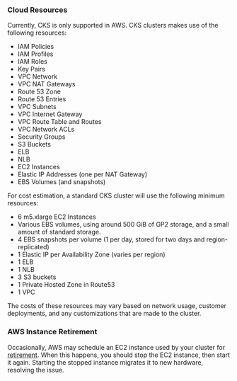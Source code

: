 ### Cloud Resources
Currently, CKS is only supported in AWS. CKS clusters makes use of the following resources:

- IAM Policies
- IAM Profiles
- IAM Roles
- Key Pairs
- VPC Network
- VPC NAT Gateways
- Route 53 Zone
- Route 53 Entries
- VPC Subnets
- VPC Internet Gateway
- VPC Route Table and Routes
- VPC Network ACLs
- Security Groups
- S3 Buckets
- ELB
- NLB
- EC2 Instances
- Elastic IP Addresses (one per NAT Gateway)
- EBS Volumes (and snapshots)

For cost estimation, a standard CKS cluster will use the following minimum resources:

- 6 m5.xlarge EC2 Instances
- Various EBS volumes, using around 500 GiB of GP2 storage, and a small amount of standard storage.
- 4 EBS snapshots per volume (1 per day, stored for two days and region-replicated)
- 1 Elastic IP per Availability Zone (varies per region)
- 1 ELB
- 1 NLB
- 3 S3 buckets
- 1 Private Hosted Zone in Route53
- 1 VPC

The costs of these resources may vary based on network usage, customer deployments, and any customizations that are made to the cluster.

### AWS Instance Retirement
Occasionally, AWS may schedule an EC2 instance used by your cluster for [retirement](https://docs.aws.amazon.com/AWSEC2/latest/UserGuide/instance-retirement.html). When this happens, you should stop the EC2 instance, then start it again. Starting the stopped instance migrates it to new hardware, resolving the issue.
